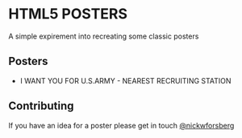 HTML5 POSTERS
=============

A simple expirement into recreating some classic posters

Posters
-------

* I WANT YOU FOR U.S.ARMY - NEAREST RECRUITING STATION


Contributing
------------

If you have an idea for a poster please get in touch [@nickwforsberg](https://twitter.com/#!/nickwforsberg)